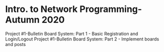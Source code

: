 # Intro. to Network Programming-Autumn 2020
Project #1-Bulletin Board System: Part 1 - Basic Registration and Login/Logout
Project #1-Bulletin Board System: Part 2 - Implement boards and posts
